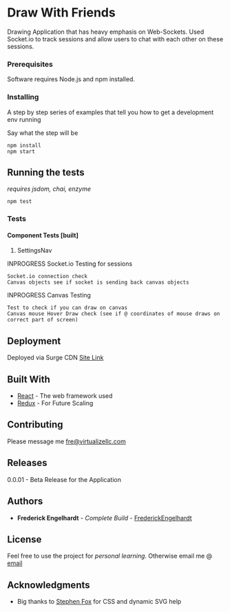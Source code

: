  # Draw With Friends

  Drawing Application that has heavy emphasis on Web-Sockets. Used Socket.io to track sessions and allow users to chat with each other on these sessions.

  ### Prerequisites

  Software requires Node.js and npm installed.

  ### Installing

  A step by step series of examples that tell you how to get a development env running

  Say what the step will be

  ```
  npm install
  npm start
  ```

  ## Running the tests
  *requires jsdom, chai, enzyme*
  ```
  npm test
  ```

  ### Tests

  #### Component Tests [built]

  1. SettingsNav

  INPROGRESS Socket.io Testing for sessions
  ```
  Socket.io connection check
  Canvas objects see if socket is sending back canvas objects
  ```
  INPROGRESS Canvas Testing
  ```
  Test to check if you can draw on canvas
  Canvas mouse Hover Draw check (see if @ coordinates of mouse draws on correct part of screen)
  ```

  ## Deployment

  Deployed via Surge CDN
  [Site Link](http://draw-with-friends.surge.sh/)

  ## Built With

  * [React](https://reactjs.org/) - The web framework used
  * [Redux](https://redux.js.org/) - For Future Scaling

  ## Contributing

  Please message me fre@virtualizellc.com

  ## Releases

  0.0.01 - Beta Release for the Application

  ## Authors

  * **Frederick Engelhardt** - *Complete Build* - [FrederickEngelhardt](https://github.com/FrederickEngelhardt)

  ## License

  Feel free to use the project for *personal learning*.
  Otherwise email me @ [email](fre@virtualizellc.com)

  ## Acknowledgments

  * Big thanks to [Stephen Fox](https://github.com/moltenkaizen) for CSS and dynamic SVG help
